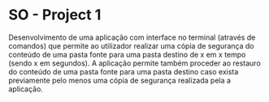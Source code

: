 SO - Project 1
====

Desenvolvimento de uma aplicação com interface no terminal (através de comandos) que permite ao utilizador realizar uma cópia de segurança do conteúdo de uma pasta fonte para uma pasta destino de x em x tempo (sendo x em segundos). A aplicação permite também proceder ao restauro do conteúdo de uma pasta fonte para uma pasta destino caso exista previamente pelo menos uma cópia de segurança realizada pela a aplicação.  

